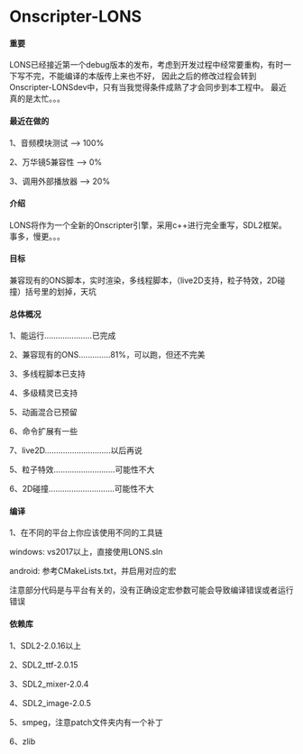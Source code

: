 # Onscripter-LONS

#### 重要
LONS已经接近第一个debug版本的发布，考虑到开发过程中经常要重构，有时一下写不完，不能编译的本版传上来也不好，
因此之后的修改过程会转到Onscripter-LONSdev中，只有当我觉得条件成熟了才会同步到本工程中。
最近真的是太忙。。。

#### 最近在做的
1、音频模块测试 --> 100%

2、万华镜5兼容性 --> 0%

3、调用外部播放器 --> 20%

#### 介绍
LONS将作为一个全新的Onscripter引擎，采用c++进行完全重写，SDL2框架。事多，慢更。。。

#### 目标
兼容现有的ONS脚本，实时渲染，多线程脚本，（live2D支持，粒子特效，2D碰撞）括号里的划掉，天坑

#### 总体概况
1、能运行.....................已完成

2、兼容现有的ONS..............81%，可以跑，但还不完美

3、多线程脚本已支持

4、多级精灵已支持

5、动画混合已预留

6、命令扩展有一些

7、live2D.............................以后再说

5、粒子特效...........................可能性不大

6、2D碰撞.............................可能性不大

#### 编译
1、在不同的平台上你应该使用不同的工具链

windows: vs2017以上，直接使用LONS.sln

android: 参考CMakeLists.txt，并启用对应的宏

注意部分代码是与平台有关的，没有正确设定宏参数可能会导致编译错误或者运行错误

#### 依赖库
1、SDL2-2.0.16以上

2、SDL2_ttf-2.0.15

3、SDL2_mixer-2.0.4

4、SDL2_image-2.0.5

5、smpeg，注意patch文件夹内有一个补丁

6、zlib

